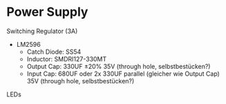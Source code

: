# Power Supply

Switching Regulator (3A)
- LM2596
  - Catch Diode: SS54
  - Inductor: SMDRI127-330MT
  - Output Cap: 330UF ±20% 35V (through hole, selbstbestücken?)
  - Input Cap: 680UF oder 2x 330UF parallel (gleicher wie Output Cap) 35V (through hole, selbstbestücken?)
  
LEDs


